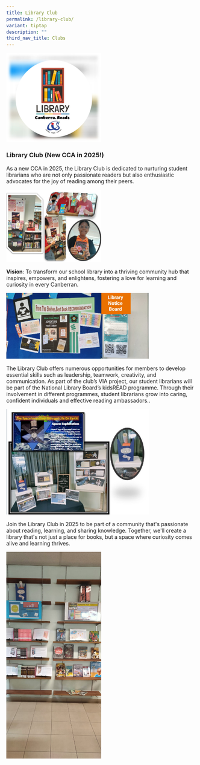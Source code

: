 ```yaml
---
title: Library Club
permalink: /library-club/
variant: tiptap
description: ""
third_nav_title: Clubs
---
```

<div class="isomer-image-wrapper">
<img style="width: 50%;" height="auto" width="100%" alt="" src="/images/Canberra_Reads_Logo.png">
</div>
<h3><strong>Library Club (New CCA in 2025!)</strong></h3>
<p>As a new CCA in 2025, the Library Club is dedicated to nurturing student
librarians who are not only passionate readers but also enthusiastic advocates
for the joy of reading among their peers.</p>
<div class="isomer-image-wrapper">
<img style="width: 50%;" height="auto" width="100%" alt="" src="/images/WhatsApp_Image_2024_07_26_at_1_04_43_PM__1_.jpg">
</div>
<p></p>
<p><strong>Vision</strong>: To transform our school library into a thriving
community hub that inspires, empowers, and enlightens, fostering a love
for learning and curiosity in every Canberran.</p>
<div class="isomer-image-wrapper">
<img style="width: 75%;" height="auto" width="100%" alt="" src="/images/WhatsApp_Image_2024_07_26_at_1_06_39_PM.jpg">
</div>
<p>The Library Club offers numerous opportunities for members to develop
essential skills such as leadership, teamwork, creativity, and communication.
As part of the club’s VIA project, our student librarians will be part
of the National Library Board’s kidsREAD programme. Through their involvement
in different programmes, student librarians grow into caring, confident
individuals and effective reading ambassadors..</p>
<div class="isomer-image-wrapper">
<img style="width: 75%;" height="auto" width="100%" alt="" src="/images/WhatsApp_Image_2024_07_26_at_1_04_42_PM.jpg">
</div>
<p>Join the Library Club in 2025 to be part of a community that's passionate
about reading, learning, and sharing knowledge. Together, we'll create
a library that's not just a place for books, but a space where curiosity
comes alive and learning thrives.</p>
<div class="isomer-image-wrapper">
<img style="width: 50%;" height="auto" width="100%" alt="" src="/images/WhatsApp_Image_2024_07_26_at_1_06_10_PM.jpg">
</div>
<p></p>